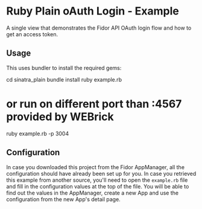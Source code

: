 # Ruby Plain oAuth Login - Example

A single view that demonstrates the Fidor API OAuth login flow and how to get 
an access token.

## Usage

This uses bundler to install the required gems:

  cd sinatra_plain
  bundle install
  ruby example.rb
  
  # or run on different port than :4567 provided by WEBrick
  ruby example.rb -p 3004

## Configuration

In case you downloaded this project from the Fidor AppManager, all the
configuration should have already been set up for you. In case you
retrieved this example from another source, you'll need to open the
`example.rb` file and fill in the configuration values at the top of the
file. You will be able to find out the values in the AppManager, create
a new App and use the configuration from the new App's detail page.
